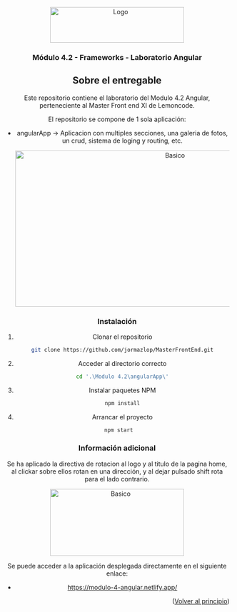 <div id="top"></div>

<!-- PROJECT LOGO -->
<br />
<div align="center">
  <a href="//images.squarespace-cdn.com/content/v1/56cdb491a3360cdd18de5e16/1536155167931-3JJ7O74IM4QP88L0RQS9/3_200.png?format=400w">
    <img src="https://images.squarespace-cdn.com/content/v1/56cdb491a3360cdd18de5e16/1536155167931-3JJ7O74IM4QP88L0RQS9/3_200.png?format=400w" alt="Logo" width="300" height="80">
  </a>

  <h3 align="center">Módulo 4.2 - Frameworks - Laboratorio Angular</h3>

<!-- ABOUT THE PROJECT -->
## Sobre el entregable

Este repositorio contiene el laboratorio del Modulo 4.2 Angular, perteneciente al Master Front end XI de Lemoncode.

El repositorio se compone de 1 sola aplicación:
* angularApp -> Aplicacion con multiples secciones, una galeria de fotos, un crud, sistema de loging y routing, etc.
  
  <img src="https://user-images.githubusercontent.com/21321737/147984647-5cc2e76f-44e1-4b12-aea8-faa6959eb863.png" alt="Basico" width="700" height="350">



### Instalación

1. Clonar el repositorio
   ```sh
   git clone https://github.com/jormazlop/MasterFrontEnd.git
   ```
2. Acceder al directorio correcto
   ```sh
   cd '.\Modulo 4.2\angularApp\'
   ```
3. Instalar paquetes NPM
   ```sh
   npm install
   ```
4. Arrancar el proyecto
  ```sh
   npm start
   ```

  
### Información adicional
  
  Se ha aplicado la directiva de rotacion al logo y al titulo de la pagina home, al clickar sobre ellos rotan en una dirección, y al dejar pulsado shift rota para el lado      contrario.
  
  <img src="https://user-images.githubusercontent.com/21321737/147985505-96b6cd2d-d251-4393-9778-9484564b9f2f.png" alt="Basico" width="300" height="150">

  
  Se puede acceder a la aplicación desplegada directamente en el siguiente enlace:
  
  * https://modulo-4-angular.netlify.app/
  
  
<p align="right">(<a href="#top">Volver al principio</a>)</p>


